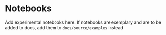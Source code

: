 # Notebooks
Add experimental notebooks here. If notebooks are exemplary and are to be added to docs, add them to `docs/source/examples` instead
